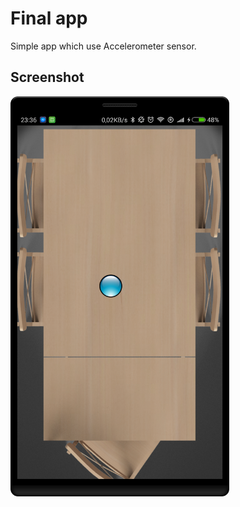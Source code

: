# Final app

Simple app which use Accelerometer sensor.

## Screenshot
<img src="screenshots/screenshot.png" width="350">
